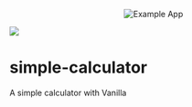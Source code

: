 <p align="center">
  <img src="https://raw.githubusercontent.com/zurche/simple-calculator-v2/master/img/playstore/feature_graphic.png" alt="Example App"/>
</p>

[![](https://owncloud.org/wp-content/themes/owncloudorgnew/assets/img/clients/buttons/googleplay.png)](https://play.google.com/store/apps/details?id=zurche.simplecalculator.app)

# simple-calculator
A simple calculator with Vanilla


